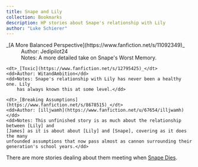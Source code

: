```yaml
---
title: Snape and Lily
collection: Bookmarks
description: HP stories about Snape's relationship with Lily
author: "Luke Schierer"
---
```


<dl>
    <dt>_[A More Balanced Perspective](https://www.fanfiction.net/s/11092349)_</dt>
    <dd>Author: Jedipilot24</dd>
    <dd>Notes: A more detailed take on Snape's Worst Memory.</dd>

    <dt>_[Toxic](https://www.fanfiction.net/s/12795425)_</dt>
    <dd>Author: WitandAmbition</dd>
    <dd>Notes: Snape's relationship with Lily has never been a healthy one. Lily
        has always known this at some level.</dd>

    <dt>_[Breaking Assumptions](https://www.fanfiction.net/s/8678515)_</dt>
    <dd>Author: [illjwamh](https://www.fanfiction.net/u/67654/illjwamh)</dd>
    <dd>Notes: This unfinished story is as much about the relationship between [Lily] and
    [James] as it is about about [Lily] and [Snape], covering as it does the many
    unfounded assumptions that now pass almost as cannon surrounding their
    generation's school years.</dd>
</dl>

There are more stories dealing about them meeting when [Snape Dies].

[Snape Dies]: <../snapedies>

[Lily]: </Harrypedia/people/Evans/Lily_J./>

[James]: </Harrypedia/people/Potter/James/>

[Snape]: </Harrypedia/people/Snape/Severus/>

